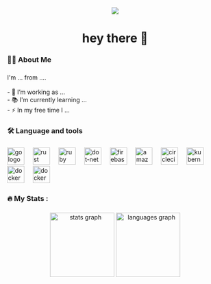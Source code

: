 

###

<!-- <div align="center">
    <img src="https://img.shields.io/static/v1?message=LinkedIn&logo=linkedin&label=&color=0077B5&logoColor=white&labelColor=&style=for-the-badge" height="25" alt="linkedin logo"  />
    <img src="https://img.shields.io/static/v1?message=Youtube&logo=youtube&label=&color=FF0000&logoColor=white&labelColor=&style=for-the-badge" height="25" alt="youtube logo"  />
    <img src="https://img.shields.io/static/v1?message=Twitter&logo=twitter&label=&color=1DA1F2&logoColor=white&labelColor=&style=for-the-badge" height="25" alt="twitter logo"  />
  </div> -->

###

<div align="center">
  <img src="https://visitor-badge.laobi.icu/badge?page_id=maurodesouza.maurodesouza&"  />
</div>

###

<h1 align="center">hey there 👋</h1>

###

<h3 align="left">👩‍💻  About Me</h3>

###

<p align="left">I'm ... from ....<br><br>- 🔭 I’m working as ...<br>- 📚 I'm currently learning ...<br>- ⚡ In my free time I ...</p>

###

<h3 align="left">🛠 Language and tools</h3>

###

<div align="left">
  <img src="https://cdn.jsdelivr.net/npm/@programming-languages-logos/python@0.0.0/python.png" height="40" alt="go logo"  />
  <img width="12" />
  <img src="https://static.vecteezy.com/system/resources/previews/018/783/274/non_2x/deep-learning-icon-from-industry-4-0-collection-simple-line-element-deep-learning-symbol-for-templates-web-design-and-infographics-vector.jpg" height="40" alt="rust logo"  />
  <img width="12" />
  <img src="https://static.vecteezy.com/system/resources/previews/013/899/429/original/machine-learning-icon-artificial-intelligence-smart-machine-logo-template-illustration-free-vector.jpg" height="40" alt="ruby logo"  />
  <img width="12" />
  <img src="https://ih1.redbubble.net/image.2488768334.2177/st,small,507x507-pad,600x600,f8f8f8.jpg" height="40" alt="dot-net logo"  />
  <img width="12" />
  <img src="https://e7.pngegg.com/pngimages/509/951/png-clipart-flask-by-example-web-framework-python-bottle-bottle-text-logo.png" height="40" alt="firebase logo"  />
  <img width="12" />
  <img src="https://img.favpng.com/20/2/11/logo-mysql-organization-brand-database-png-favpng-zudbupMeT57iEMTXAPVszhVsv.jpg" height="40" alt="amazonwebservices logo"  />
  <img width="12" />
  <img src="https://w7.pngwing.com/pngs/877/217/png-transparent-postman-logo-tech-companies.png" height="40" alt="circleci logo"  />
  <img width="12" />
  <img src="https://p7.hiclipart.com/preview/1005/511/631/web-development-html-logo-world-wide-web-consortium-create-html-signature.jpg" height="40" alt="kubernetes logo"  />
  <img width="12" />
  <img src="https://clipground.com/images/html-clipart-logo-1.jpg" height="40" alt="docker logo"  />
  <img width="12" />
  <img src="https://cdn.jsdelivr.net/gh/devicons/devicon/icons/docker/docker-plain-wordmark.svg" height="40" alt="docker logo"  />
</div>

###

<h3 align="left">🔥   My Stats :</h3>

###
<div align="center">
  <img src="https://github-readme-stats.vercel.app/api?username=maurodesouza&hide_title=false&hide_rank=false&show_icons=true&include_all_commits=true&count_private=true&disable_animations=false&theme=dracula&locale=en&hide_border=false" height="150" alt="stats graph"  />
  <img src="https://github-readme-stats.vercel.app/api/top-langs?username=maurodesouza&locale=en&hide_title=false&layout=compact&card_width=320&langs_count=5&theme=dracula&hide_border=false" height="150" alt="languages graph"  />
</div>


###
